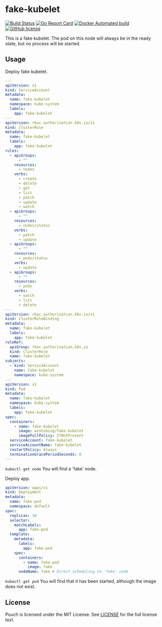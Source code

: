 # fake-kubelet

[![Build Status](https://travis-ci.org/wzshiming/fake-kubelet.svg?branch=master)](https://travis-ci.org/wzshiming/fake-kubelet)
[![Go Report Card](https://goreportcard.com/badge/github.com/wzshiming/fake-kubelet)](https://goreportcard.com/report/github.com/wzshiming/fake-kubelet)
[![Docker Automated build](https://img.shields.io/docker/cloud/automated/wzshiming/fake-kubelet.svg)](https://hub.docker.com/r/wzshiming/fake-kubelet)
[![GitHub license](https://img.shields.io/github/license/wzshiming/fake-kubelet.svg)](https://github.com/wzshiming/fake-kubelet/blob/master/LICENSE)

This is a fake kubelet. The pod on this node will always be in the ready state, but no process will be started.

## Usage

Deploy fake kubelet.

``` yaml
---
apiVersion: v1
kind: ServiceAccount
metadata:
  name: fake-kubelet
  namespace: kube-system
  labels:
    app: fake-kubelet
---
apiVersion: rbac.authorization.k8s.io/v1
kind: ClusterRole
metadata:
  name: fake-kubelet
  labels:
    app: fake-kubelet
rules:
  - apiGroups:
      - ""
    resources:
      - nodes
    verbs:
      - create
      - delete
      - get
      - list
      - patch
      - update
      - watch
  - apiGroups:
      - ""
    resources:
      - nodes/status
    verbs:
      - patch
      - update
  - apiGroups:
      - ""
    resources:
      - pods/status
    verbs:
      - update
  - apiGroups:
      - ""
    resources:
      - pods
    verbs:
      - watch
      - list
      - delete
---
apiVersion: rbac.authorization.k8s.io/v1
kind: ClusterRoleBinding
metadata:
  name: fake-kubelet
  labels:
    app: fake-kubelet
roleRef:
  apiGroup: rbac.authorization.k8s.io
  kind: ClusterRole
  name: fake-kubelet
subjects:
  - kind: ServiceAccount
    name: fake-kubelet
    namespace: kube-system
---
apiVersion: v1
kind: Pod
metadata:
  name: fake-kubelet
  namespace: kube-system
  labels:
    app: fake-kubelet
spec:
  containers:
    - name: fake-kubelet
      image: wzshiming/fake-kubelet
      imagePullPolicy: IfNotPresent
  serviceAccount: fake-kubelet
  serviceAccountName: fake-kubelet
  restartPolicy: Always
  terminationGracePeriodSeconds: 0
---
```

`kubectl get node` You will find a 'fake' node.

Deploy app.
``` yaml
apiVersion: apps/v1
kind: Deployment
metadata:
  name: fake-pod
  namespace: default
spec:
  replicas: 10
  selector:
    matchLabels:
      app: fake-pod
  template:
    metadata:
      labels:
        app: fake-pod
    spec:
      containers:
        - name: fake-pod
          image: fake
      nodeName: fake # Direct scheduling to 'fake' node
```

`kubectl get pod` You will find that it has been started, although the image does not exist.

## License

Pouch is licensed under the MIT License. See [LICENSE](https://github.com/wzshiming/fake-kubelet/blob/master/LICENSE) for the full license text.

